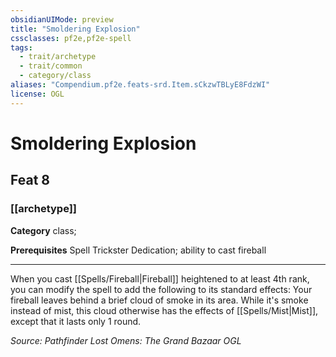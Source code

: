 ```yaml
---
obsidianUIMode: preview
title: "Smoldering Explosion"
cssclasses: pf2e,pf2e-spell
tags:
  - trait/archetype
  - trait/common
  - category/class
aliases: "Compendium.pf2e.feats-srd.Item.sCkzwTBLyE8FdzWI"
license: OGL
---
```

# Smoldering Explosion
## Feat 8
### [[archetype]]

**Category** class; 



**Prerequisites** Spell Trickster Dedication; ability to cast fireball
* * *
When you cast [[Spells/Fireball|Fireball]] heightened to at least 4th rank, you can modify the spell to add the following to its standard effects: Your fireball leaves behind a brief cloud of smoke in its area. While it's smoke instead of mist, this cloud otherwise has the effects of [[Spells/Mist|Mist]], except that it lasts only 1 round.

*Source: Pathfinder Lost Omens: The Grand Bazaar*
*OGL*